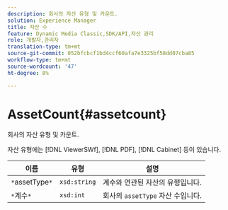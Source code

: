 ```yaml
---
description: 회사의 자산 유형 및 카운트.
solution: Experience Manager
title: 자산 수
feature: Dynamic Media Classic,SDK/API,자산 관리
role: 개발자,관리자
translation-type: tm+mt
source-git-commit: 052bfcbcf1bd4ccf60afa7e3325bf58dd07cba85
workflow-type: tm+mt
source-wordcount: '47'
ht-degree: 8%

---
```



# AssetCount{#assetcount}

회사의 자산 유형 및 카운트.

자산 유형에는 [!DNL ViewerSWf], [!DNL PDF], [!DNL Cabinet] 등이 있습니다.

| 이름 | 유형 | 설명 |
|---|---|---|
| `*`assetType`*` | `xsd:string` | 계수와 연관된 자산의 유형입니다. |
| `*`계수`*` | `xsd:int` | 회사의 `assetType` 자산 수입니다. |

